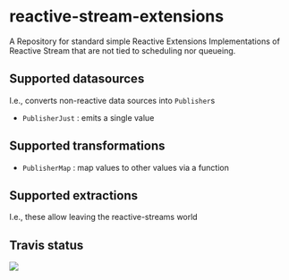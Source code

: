 # reactive-stream-extensions
A Repository for standard simple Reactive Extensions Implementations of Reactive Stream that are not tied to scheduling nor queueing.

## Supported datasources

I.e., converts non-reactive data sources into `Publisher`s

  - `PublisherJust` : emits a single value
  
## Supported transformations

  - `PublisherMap` : map values to other values via a function

## Supported extractions

I.e., these allow leaving the reactive-streams world


## Travis status


<a href='https://travis-ci.org/reactor/reactive-stream-extensions/builds'><img src='https://travis-ci.org/reactor/reactive-stream-extensions.svg?branch=master'></a>
